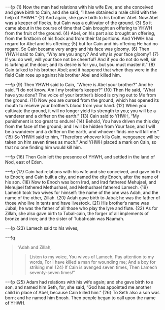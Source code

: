 ---!p
{1} Now the man had relations with his wife Eve, and she conceived and gave birth to Cain, and she said, “I have obtained a male child with the help of YHWH.” {2} And again, she gave birth to his brother Abel. Now Abel was a keeper of flocks, but Cain was a cultivator of the ground. {3} So it came about in the course of time that Cain brought an offering to YHWH from the fruit of the ground. {4} Abel, on his part also brought an offering, from the firstborn of his flock and from their fat portions. And YHWH had regard for Abel and his offering; {5} but for Cain and his offering He had no regard. So Cain became very angry and his face was gloomy. {6} Then YHWH said to Cain, “Why are you angry? And why is your face gloomy? {7} If you do well, will your face not be cheerful? And if you do not do well, sin is lurking at the door; and its desire is for you, but you must master it.” {8} Cain talked to his brother Abel; and it happened that when they were in the field Cain rose up against his brother Abel and killed him.

---!p
{9} Then YHWH said to Cain, “Where is Abel your brother?” And he said, “I do not know. Am I my brother’s keeper?” {10} Then He said, “What have you done? The voice of your brother’s blood is crying out to Me from the ground. {11} Now you are cursed from the ground, which has opened its mouth to receive your brother’s blood from your hand. {12} When you cultivate the ground, it will no longer yield its strength to you; you will be a wanderer and a drifter on the earth.” {13} Cain said to YHWH, “My punishment is too great to endure! {14} Behold, You have driven me this day from the face of the ground; and I will be hidden from Your face, and I will be a wanderer and a drifter on the earth, and whoever finds me will kill me.” {15} So YHWH said to him, “Therefore whoever kills Cain, vengeance will be taken on him seven times as much.” And YHWH placed a mark on Cain, so that no one finding him would kill him.

---!p
{16} Then Cain left the presence of YHWH, and settled in the land of Nod, east of Eden.

---!p
{17} Cain had relations with his wife and she conceived, and gave birth to Enoch; and Cain built a city, and named the city Enoch, after the name of his son. {18} Now to Enoch was born Irad, and Irad fathered Mehujael, and Mehujael fathered Methushael, and Methushael fathered Lamech. {19} Lamech took two wives for himself: the name of the one was Adah, and the name of the other, Zillah. {20} Adah gave birth to Jabal; he was the father of those who live in tents and have livestock. {21} His brother’s name was Jubal; he was the father of all those who play the lyre and flute. {22} As for Zillah, she also gave birth to Tubal-cain, the forger of all implements of bronze and iron; and the sister of Tubal-cain was Naamah.

---!p
{23} Lamech said to his wives,

---!q
> “Adah and Zillah,
>> Listen to my voice,
> You wives of Lamech,
>> Pay attention to my words,
> For I have killed a man for wounding me;
>> And a boy for striking me!
> {24} If Cain is avenged seven times,
>> Then Lamech seventy-seven times!”

---!p
{25} Adam had relations with his wife again; and she gave birth to a son, and named him Seth, for, she said, “God has appointed me another child in place of Abel, because Cain killed him.” {26} To Seth also a son was born; and he named him Enosh. Then people began to call upon the name of YHWH.